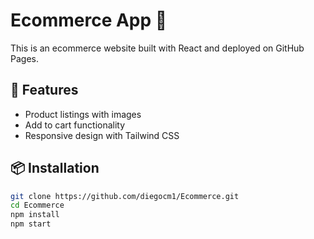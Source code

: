 # Ecommerce App 🛒

This is an ecommerce website built with React and deployed on GitHub Pages.

## 🚀 Features
- Product listings with images
- Add to cart functionality
- Responsive design with Tailwind CSS

## 📦 Installation
```sh
git clone https://github.com/diegocm1/Ecommerce.git
cd Ecommerce
npm install
npm start
